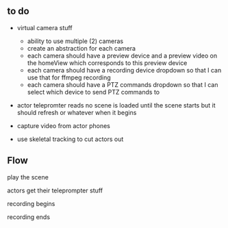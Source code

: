 ## to do

- virtual camera stuff

  - ability to use multiple (2) cameras
  - create an abstraction for each camera
  - each camera should have a preview device and a preview video on the homeView which corresponds to this preview device
  - each camera should have a recording device dropdown so that I can use that for ffmpeg recording
  - each camera should have a PTZ commands dropdown so that I can select which device to send PTZ commands to

- actor telepromter reads no scene is loaded until the scene starts but it should refresh or whatever when it begins

- capture video from actor phones

- use skeletal tracking to cut actors out

## Flow

play the scene

actors get their teleprompter stuff

recording begins

recording ends

